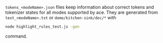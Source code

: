 `tokens_<modeName>.json` files keep information about correct tokens and tokenizer states for all modes supported by ace.
They are generated from `text_<modeName>.txt` or `demo/kitchen-sink/doc/*` with

```sh
node highlight_rules_test.js -gen
```

command.


